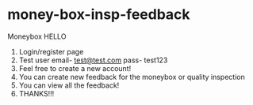 # money-box-insp-feedback
Moneybox
HELLO
1. Login/register page 
2. Test user email- test@test.com pass- test123
3. Feel free to create a new account!
4. You can create new feedback for the moneybox or quality inspection 
5. You can view all the feedback!
6. THANKS!!!
